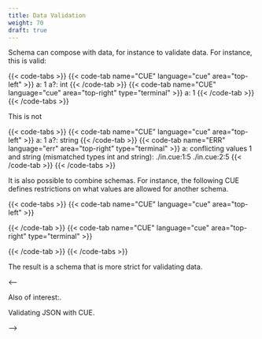 ```yaml
---
title: Data Validation
weight: 70
draft: true
---
```


Schema can compose with data, for instance to validate data.
For instance, this is valid:

{{< code-tabs >}}
{{< code-tab name="CUE" language="cue" area="top-left" >}}
a:  1
a?: int
{{< /code-tab >}}
{{< code-tab name="CUE" language="cue" area="top-right" type="terminal" >}}
a: 1
{{< /code-tab >}}
{{< /code-tabs >}}

This is not

{{< code-tabs >}}
{{< code-tab name="CUE" language="cue" area="top-left" >}}
a:  1
a?: string
{{< /code-tab >}}
{{< code-tab name="ERR" language="err" area="top-right" type="terminal" >}}
a: conflicting values 1 and string (mismatched types int and string):
    ./in.cue:1:5
    ./in.cue:2:5
{{< /code-tab >}}
{{< /code-tabs >}}

It is also possible to combine schemas. For instance, the following CUE defines
restrictions on what values are allowed for another schema.

{{< code-tabs >}}
{{< code-tab name="CUE" language="cue" area="top-left" >}}

{{< /code-tab >}}
{{< code-tab name="CUE" language="cue" area="top-right" type="terminal" >}}

{{< /code-tab >}}
{{< /code-tabs >}}

The result is a schema that is more strict for validating data.

<--

Also of interest:.

Validating JSON with CUE.

-->
